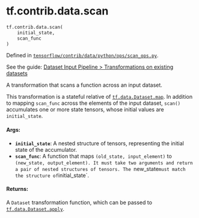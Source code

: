 <div itemscope itemtype="http://developers.google.com/ReferenceObject">
<meta itemprop="name" content="tf.contrib.data.scan" />
</div>

# tf.contrib.data.scan

``` python
tf.contrib.data.scan(
    initial_state,
    scan_func
)
```



Defined in [`tensorflow/contrib/data/python/ops/scan_ops.py`](https://www.tensorflow.org/code/tensorflow/contrib/data/python/ops/scan_ops.py).

See the guide: [Dataset Input Pipeline > Transformations on existing datasets](../../../../../api_guides/python/input_dataset.md#Transformations_on_existing_datasets)

A transformation that scans a function across an input dataset.

This transformation is a stateful relative of <a href="../../../tf/data/Dataset.md#map"><code>tf.data.Dataset.map</code></a>.
In addition to mapping `scan_func` across the elements of the input dataset,
`scan()` accumulates one or more state tensors, whose initial values are
`initial_state`.

#### Args:

* <b>`initial_state`</b>: A nested structure of tensors, representing the initial state
    of the accumulator.
* <b>`scan_func`</b>: A function that maps `(old_state, input_element)` to
    `(new_state, output_element). It must take two arguments and return a
    pair of nested structures of tensors. The `new_state` must match the
    structure of `initial_state`.


#### Returns:

A `Dataset` transformation function, which can be passed to
<a href="../../../tf/data/Dataset.md#apply"><code>tf.data.Dataset.apply</code></a>.